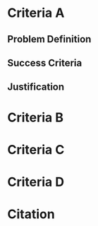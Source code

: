 # Criteria A

## Problem Definition

## Success Criteria

## Justification

# Criteria B



# Criteria C




# Criteria D


# Citation
